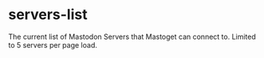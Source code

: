 # servers-list
The current list of Mastodon Servers that Mastoget can connect to. Limited to 5 servers per page load.
